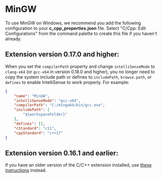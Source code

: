 # MinGW

To use MinGW on Windows, we recommend you add the following configuration to your **c_cpp_properties.json** file.  Select "C/Cpp: Edit Configurations" from the command palette to create this file if you haven't already.

## Extension version 0.17.0 and higher:

When you set the `compilerPath` property and change `intelliSenseMode` to `clang-x64` (or `gcc-x64` in version 0.18.0 and higher), you no longer need to copy the system include path or defines to `includePath`, `browse.path`, or `defines` to enable IntelliSense to work properly. For example:

```json
{
    "name": "MinGW",
    "intelliSenseMode": "gcc-x64",
    "compilerPath": "C:/mingw64/bin/gcc.exe",
    "includePath": [
        "${workspaceFolder}"
    ],
    "defines": [],
    "cStandard": "c11",
    "cppStandard": "c++17"
}
```

## Extension version 0.16.1 and earlier:

If you have an older version of the C/C++ extension installed, use [these instructions](Archive/MinGW.md) instead.
